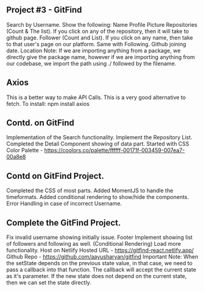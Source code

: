 ## Project #3 - GitFind
Search by Username.
Show the following:
Name
Profile Picture
Repositories (Count & The list). If you click on any of the repository, then it will take to github page.
Follower (Count and List). If you click on any name, then take to that user's page on our platform.
Same with Following.
Github joining date.
Location
Note: If we are importing anything from a package, we directly give the package name, however if we are importing anything from our codebase, we import the path using ./ followed by the filename.

## Axios
This is a better way to make API Calls.
This is a very good alternative to fetch.
To install: npm install axios

## Contd. on GitFind
Implementation of the Search functionality.
Implement the Repository List.
Completed the Detail Component showing of data part.
Started with CSS
Color Palette - https://coolors.co/palette/ffffff-00171f-003459-007ea7-00a8e8


## Contd on GitFind Project.
Completed the CSS of most parts.
Added MomentJS to handle the timeformats.
Added conditional rendering to show/hide the components.
Error Handling in case of incorrect Username.

## Complete the GitFind Project.
Fix invalid username showing initially issue.
Footer
Implement showing list of followers and following as well. (Conditional Rendering)
Load more functionality.
Host on Netlify
Hosted URL - https://gitfind-react.netlify.app/
Github Repo - https://github.com/aayusharyan/gitfind
Important Note: When the setState depends on the previous state value, in that case, we need to pass a callback into that function. The callback will accept the current state as it's parameter. If the new state does not depend on the current state, then we can set the state directly.